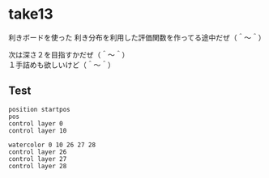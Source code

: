 # take13

利きボードを使った 利き分布を利用した評価関数を作ってる途中だぜ（＾～＾）  

次は深さ２を目指すかだぜ（＾～＾）  
１手詰めも欲しいけど（＾～＾）  

## Test

```plain
position startpos
pos
control layer 0
control layer 10

watercolor 0 10 26 27 28
control layer 26
control layer 27
control layer 28
```
